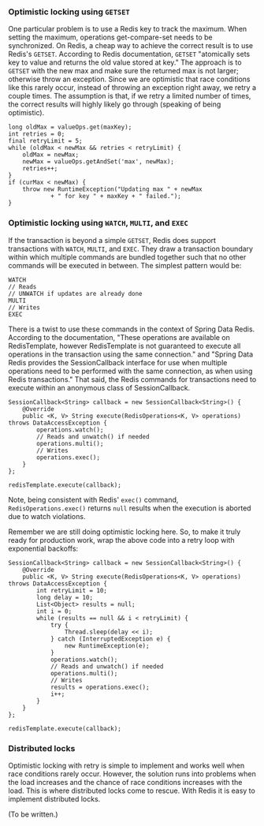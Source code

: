 ### Optimistic locking using `GETSET`

One particular problem is to use a Redis key to track the maximum. When setting the maximum, operations get-compare-set needs to be synchronized. On Redis, a cheap way to achieve the correct result is to use Redis's `GETSET`. According to Redis documentation, `GETSET` "atomically sets key to value and returns the old value stored at key."  The approach is to `GETSET` with the new max and make sure the returned max is not larger; otherwise throw an exception. Since we are optimistic that race conditions like this rarely occur, instead of throwing an exception right away, we retry a couple times. The assumption is that, if we retry a limited number of times, the correct results will highly likely go through (speaking of being optimistic).

    long oldMax = valueOps.get(maxKey);
    int retries = 0;
    final retryLimit = 5;
    while (oldMax < newMax && retries < retryLimit) {
        oldMax = newMax;
        newMax = valueOps.getAndSet('max', newMax);
        retries++;
    }
    if (curMax < newMax) {
        throw new RuntimeException("Updating max " + newMax
                + " for key " + maxKey + " failed.");
    }

### Optimistic locking using `WATCH`, `MULTI`, and `EXEC`

If the transaction is beyond a simple `GETSET`, Redis does support transactions with `WATCH`, `MULTI`, and `EXEC`.  They draw a transaction boundary within which multiple commands are bundled together such that no other commands will be executed in between.  The simplest pattern would be:

    WATCH
    // Reads
    // UNWATCH if updates are already done
    MULTI
    // Writes
    EXEC

There is a twist to use these commands in the context of Spring Data Redis.  According to the documentation, "These operations are available on RedisTemplate, however RedisTemplate is not guaranteed to execute all operations in the transaction using the same connection." and "Spring Data Redis provides the SessionCallback interface for use when multiple operations need to be performed with the same connection, as when using Redis transactions."  That said, the Redis commands for transactions need to execute within an anonymous class of SessionCallback.

    SessionCallback<String> callback = new SessionCallback<String>() {
        @Override
        public <K, V> String execute(RedisOperations<K, V> operations) throws DataAccessException {
            operations.watch();
            // Reads and unwatch() if needed
            operations.multi();
            // Writes
            operations.exec();
        }
    };

    redisTemplate.execute(callback);

Note, being consistent with Redis' `exec()` command, `RedisOperations.exec()` returns `null` results when the execution is aborted due to watch violations.

Remember we are still doing optimistic locking here.  So, to make it truly ready for production work, wrap the above code into a retry loop with exponential backoffs:

    SessionCallback<String> callback = new SessionCallback<String>() {
        @Override
        public <K, V> String execute(RedisOperations<K, V> operations) throws DataAccessException {
            int retryLimit = 10;
            long delay = 10;
            List<Object> results = null;
            int i = 0;
            while (results == null && i < retryLimit) {
                try {
                    Thread.sleep(delay << i);
                } catch (InterruptedException e) {
                    new RuntimeException(e);
                }
                operations.watch();
                // Reads and unwatch() if needed
                operations.multi();
                // Writes
                results = operations.exec();
                i++;
            }
        }
    };

    redisTemplate.execute(callback);

### Distributed locks

Optimistic locking with retry is simple to implement and works well when race conditions rarely occur. However, the solution runs into problems when the load increases and the chance of race conditions increases with the load.  This is where distributed locks come to rescue. With Redis it is easy to implement distributed locks.

(To be written.)